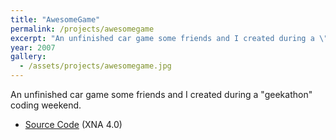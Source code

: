```yaml
---
title: "AwesomeGame"
permalink: /projects/awesomegame
excerpt: "An unfinished car game some friends and I created during a \"geekathon\" coding weekend."
year: 2007
gallery:
  - /assets/projects/awesomegame.jpg
---
```


An unfinished car game some friends and I created during a "geekathon" coding weekend.

* [Source Code](http://github.com/tgjones/awesome-game) (XNA 4.0)